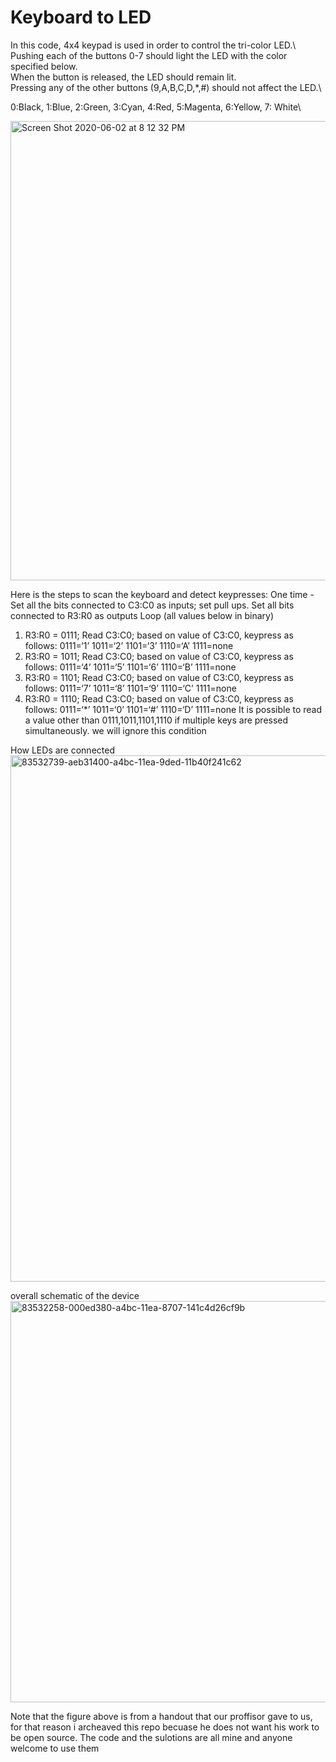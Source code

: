 # Keyboard to LED 

In this code, 4x4 keypad is used in order to control the tri-color LED.\ 
Pushing each of the buttons 0-7 should light the LED with the color specified below.\
When the button is released, the LED should remain lit.\
Pressing any of the other buttons (9,A,B,C,D,*,#) should not affect the LED.\

0:Black, 1:Blue, 2:Green, 3:Cyan, 4:Red, 5:Magenta, 6:Yellow, 7: White\


<img width="735" alt="Screen Shot 2020-06-02 at 8 12 32 PM" src="https://user-images.githubusercontent.com/57555013/83581650-6e2fb680-a50d-11ea-88a5-1b197fd74a09.png">

Here is the steps to scan the keyboard and detect keypresses:
One time - Set all the bits connected to C3:C0 as inputs; set pull ups. Set all bits connected to R3:R0 as outputs
Loop (all values below in binary)
1. R3:R0 = 0111; Read C3:C0; based on value of C3:C0, keypress as follows:
0111=‘1’ 1011=‘2’ 1101=‘3’ 1110=‘A’ 1111=none
2. R3:R0 = 1011; Read C3:C0; based on value of C3:C0, keypress as follows:
0111=‘4’ 1011=‘5’ 1101=‘6’ 1110=‘B’ 1111=none
3. R3:R0 = 1101; Read C3:C0; based on value of C3:C0, keypress as follows:
0111=‘7’ 1011=‘8’ 1101=‘9’ 1110=‘C’ 1111=none
4. R3:R0 = 1110; Read C3:C0; based on value of C3:C0, keypress as follows:
0111=‘*’ 1011=‘0’ 1101=‘#’ 1110=‘D’ 1111=none
It is possible to read a value other than 0111,1011,1101,1110 if multiple keys are pressed simultaneously. we will ignore this condition

How LEDs are connected\
<img width="842" alt="83532739-aeb31400-a4bc-11ea-9ded-11b40f241c62" src="https://user-images.githubusercontent.com/57555013/83582063-7a684380-a50e-11ea-9fe8-522bc9e6a035.png">

overall schematic of the device\
<img width="642" alt="83532258-000ed380-a4bc-11ea-8707-141c4d26cf9b" src="https://user-images.githubusercontent.com/57555013/83582098-966be500-a50e-11ea-9049-693e32af8ab6.png">


Note that the figure above is from a handout that our proffisor gave to us, for that reason i archeaved this repo becuase he does not want his work to be open source. The code and the sulotions are all mine and anyone welcome to use them
